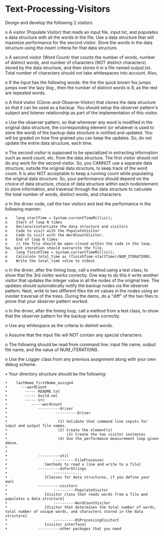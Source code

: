 # Text-Processing-Visitors

Design and develop the following 2 visitors:

o A visitor (Populate Visitor) that reads an input file, input.txt, and populates a data structure with all the words in the file. Use a data structure that will maximize performance for the second visitor. Store the words in the data structure using the insert criteria for that data structure.

o A second visitor (Word Count) that counts the number of words, number of distinct words, and number of characters (NOT distinct characters) stored by the data structure, and then stores it in a file named output.txt. Total number of characters should not take whitespaces into account. Also,

o If the input has the following words: the the the quick brown fox jumps jumps over the lazy dog , then the number of distinct words is 8, as the rest are repeated words.

o A third visitor (Clone-and-Observe-Visitor) that clones the data structure so that it can be used as a backup. You should setup the observer pattern's subject and listener relationship as part of the implementation of this visitor.

o Use the observer pattern, so that whenever any word is modified in the original data structure, the corresponding element (or whatever is used to store the word) of the backup data structure is notified and updated. You will be graded on how fine grained you can keep the updates. So, do not update the entire data structure, each time.

o The second visitor is supposed to be specialized in extracting information such as word count, etc. from the data structure. The first visitor should not do any work for the second visitor. So, you CANNOT use a separate data structure, outside the original data structure, to keep track of the word count. It is also NOT acceptable to keep a running count while populating the original data structure. So, your performance should depend on the choice of data structure, choice of data structure within each node/element to store information, and traversal through the data structure to calculate the total number of words, distinct words, and characters.

o In the driver code, call the two visitors and test the performance in the following manner:

    o	 long startTime = System.currentTimeMillis();
    o	 Start of loop N times
    o    Declare/instantiate the data structure and visitors
    o	 Code to visit with the PopulateVisitor
    o	 Code to visit with the WordCountVisitor.
    o	 End of loop N times
    o	 // the file should be open closed within the code in the loop. So, each iteration should overwrite the file.
    o	 long finishTime = System.currentTimeMillis();
    o	 Calculate total_time as (finishTime-startTime)/NUM_ITERATIONS.
    o	 Write the total_time value to stdout
    
o In the driver, after the timing loop, call a method using a test class, to show that the 3rd visitor works correctly. One way to do this it write another visitor that updates the integer value in all the nodes of the original tree. The updates should automatically notify the backup nodes via the observer pattern. Next, write to two different files the int values in the nodes using an inorder traversal of the trees. During the demo, do a "diff" of the two files to prove that your observer pattern worked.

o In the driver, after the timing loop, call a method from a test class, to show that the observer pattern for the backup works correctly.

o Use any whitespace as the criteria to delimit words.

o Assume that the input file will NOT contain any special characters.

o The following should be read from command line: input file name, output file name, and the value of NUM_ITERATIONS.

o Use the Logger class from any previous assignment along with your own debug scheme.

•	Your directory structure should be the following:

    •	 lastName_firstName_assign4
    •	   ---wordCount
    •	     ----- README.txt
    •	     ----- build.xml
    •	     ----- src
    •	        -----wordCount
    •	     	   ----------driver
    •		        	   ----------Driver
    •	
    •					    (1) Validate that command line inputs for input and output file names.
    •				   	    (2) Create the element(s)
    •				            (3) Create the two visitor instances
    •					    (4) Use the performance measurement loop given above.
    •	
    •				 
    •	           ----------util
    •		              ----------FileProcessor 
    •				  [methods to read a line and write to a file]
    •	           ----------dsForStrings
    •		              ----------...
    •				  [Classes for data structures, if you define your own]
    •	           ----------visitors
    •		              ----------PopulateVisitor
    •				  [Visitor class that reads words from a file and populates a data structure]
    •		              ----------WordCountVisitor
    •				  [Visitor that determines the total number of words, total number of unique words, and characters stored in the data structure]
    •		              ----------DSProcessingVisitorI
    •				  [visitor interface]
    •	           ----------other packages that you need

